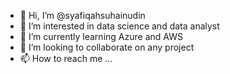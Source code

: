 - 👋 Hi, I’m @syafiqahsuhainudin
- 👀 I’m interested in data science and data analyst
- 🌱 I’m currently learning Azure and AWS
- 💞️ I’m looking to collaborate on any project
- 📫 How to reach me ...

<!---
syafiqahsuhainudin/syafiqahsuhainudin is a ✨ special ✨ repository because its `README.md` (this file) appears on your GitHub profile.
You can click the Preview link to take a look at your changes.
--->

